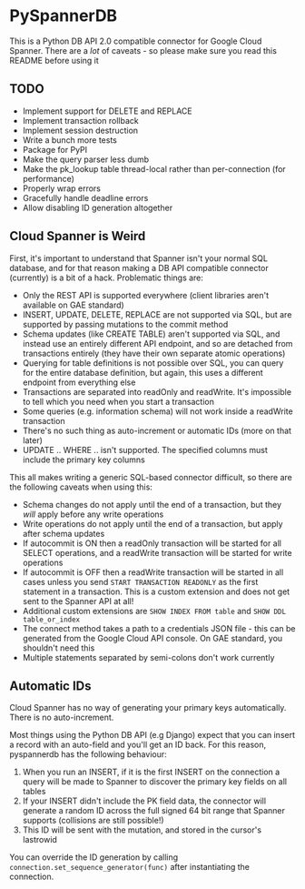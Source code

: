 
# PySpannerDB

This is a Python DB API 2.0 compatible connector for Google Cloud Spanner. There are a *lot*
of caveats - so please make sure you read this README before using it

## TODO

 - Implement support for DELETE and REPLACE
 - Implement transaction rollback
 - Implement session destruction
 - Write a bunch more tests
 - Package for PyPI
 - Make the query parser less dumb
 - Make the pk_lookup table thread-local rather than per-connection (for performance)
 - Properly wrap errors
 - Gracefully handle deadline errors
 - Allow disabling ID generation altogether

## Cloud Spanner is Weird

First, it's important to understand that Spanner isn't your normal SQL database, and for that reason
making a DB API compatible connector (currently) is a bit of a hack. Problematic things are:

 - Only the REST API is supported everywhere (client libraries aren't available on GAE standard)
 - INSERT, UPDATE, DELETE, REPLACE are not supported via SQL, but are supported by passing mutations
   to the commit method
 - Schema updates (like CREATE TABLE) aren't supported via SQL, and instead use an entirely different
   API endpoint, and so are detached from transactions entirely (they have their own separate atomic
   operations)
 - Querying for table definitions is not possible over SQL, you can query for the entire database
   definition, but again, this uses a different endpoint from everything else
 - Transactions are separated into readOnly and readWrite. It's impossible to tell which you need when
   you start a transaction
 - Some queries (e.g. information schema) will not work inside a readWrite transaction
 - There's no such thing as auto-increment or automatic IDs (more on that later)
 - UPDATE .. WHERE .. isn't supported. The specified columns must include the primary key columns
 
This all makes writing a generic SQL-based connector difficult, so there are the following caveats when using this:

 - Schema changes do not apply until the end of a transaction, but they *will* apply before any write operations
 - Write operations do not apply until the end of a transaction, but apply after schema updates
 - If autocommit is ON then a readOnly transaction will be started for all SELECT operations, and a readWrite transaction will be started for write operations
 - If autocommit is OFF then a readWrite transaction will be started in all cases unless you send 
   `START TRANSACTION READONLY` as the first statement in a transaction. This is a custom extension and
   does not get sent to the Spanner API at all!
 - Additional custom extensions are `SHOW INDEX FROM table` and `SHOW DDL table_or_index`
 - The connect method takes a path to a credentials JSON file - this can be generated from the Google Cloud
 API console. On GAE standard, you shouldn't need this
 - Multiple statements separated by semi-colons don't work currently
 
## Automatic IDs
 
Cloud Spanner has no way of generating your primary keys automatically. There is no auto-increment.

Most things using the Python DB API (e.g Django) expect that you can insert a record with an auto-field
and you'll get an ID back. For this reason, pyspannerdb has the following behaviour:

1. When you run an INSERT, if it is the first INSERT on the connection a query will be made to Spanner
   to discover the primary key fields on all tables
2. If your INSERT didn't include the PK field data, the connector will generate a random ID across the full
   signed 64 bit range that Spanner supports (collisions are still possible!)
3. This ID will be sent with the mutation, and stored in the cursor's lastrowid

You can override the ID generation by calling `connection.set_sequence_generator(func)` after instantiating
the connection.
 
